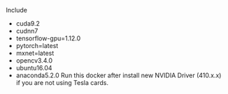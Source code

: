 Include 
- cuda9.2
- cudnn7
- tensorflow-gpu=1.12.0
- pytorch=latest
- mxnet=latest
- opencv3.4.0
- ubuntu16.04
- anaconda5.2.0
Run this docker after install new NVIDIA Driver (410.x.x) if you are not using Tesla cards.